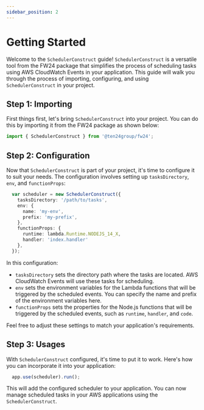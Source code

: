 ```yaml
---
sidebar_position: 2
---
```


# Getting Started

Welcome to the `SchedulerConstruct` guide! `SchedulerConstruct` is a versatile tool from the FW24 package that simplifies the process of scheduling tasks using AWS CloudWatch Events in your application. This guide will walk you through the process of importing, configuring, and using `SchedulerConstruct` in your project.

## Step 1: Importing

First things first, let's bring `SchedulerConstruct` into your project. You can do this by importing it from the FW24 package as shown below:

```ts
import { SchedulerConstruct } from '@ten24group/fw24';
```

## Step 2: Configuration

Now that `SchedulerConstruct` is part of your project, it's time to configure it to suit your needs. The configuration involves setting up `tasksDirectory`, `env`, and `functionProps`:

```ts
  var scheduler = new SchedulerConstruct({
    tasksDirectory: '/path/to/tasks',
    env: {
      name: 'my-env',
      prefix: 'my-prefix',
    },
    functionProps: {
      runtime: lambda.Runtime.NODEJS_14_X,
      handler: 'index.handler'
    },
  });
```

In this configuration:

- `tasksDirectory` sets the directory path where the tasks are located. AWS CloudWatch Events will use these tasks for scheduling.
- `env` sets the environment variables for the Lambda functions that will be triggered by the scheduled events. You can specify the name and prefix of the environment variables here.
- `functionProps` sets the properties for the Node.js functions that will be triggered by the scheduled events, such as `runtime`, `handler`, and `code`.

Feel free to adjust these settings to match your application's requirements.

## Step 3: Usages

With `SchedulerConstruct` configured, it's time to put it to work. Here's how you can incorporate it into your application:

```ts
  app.use(scheduler).run();
```

This will add the configured scheduler to your application. You can now manage scheduled tasks in your AWS applications using the `SchedulerConstruct`.
